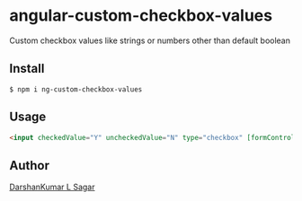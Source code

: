 # angular-custom-checkbox-values
Custom checkbox values like strings or numbers other than default boolean

## Install

```shell
$ npm i ng-custom-checkbox-values
```

## Usage

```html
<input checkedValue="Y" uncheckedValue="N" type="checkbox" [formControl]="status"/>

```

## Author

[DarshanKumar L Sagar](https://github.com/darshanlsagar)
